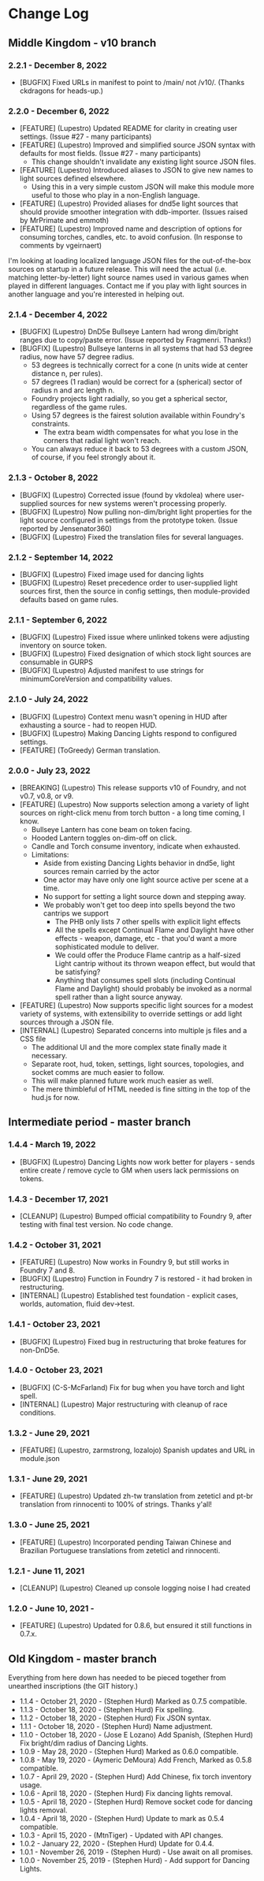 # Change Log

## Middle Kingdom - v10 branch

### 2.2.1 - December 8, 2022
- [BUGFIX] Fixed URLs in manifest to point to /main/ not /v10/. (Thanks ckdragons for heads-up.)

### 2.2.0 - December 6, 2022
- [FEATURE] (Lupestro) Updated README for clarity in creating user settings. (Issue #27 - many participants)
- [FEATURE] (Lupestro) Improved and simplified source JSON syntax with defaults for most fields. (Issue #27 - many participants)
  * This change shouldn't invalidate any existing light source JSON files.
- [FEATURE] (Lupestro) Introduced aliases to JSON to give new names to light sources defined elsewhere.
  * Using this in a very simple custom JSON will make this module more useful to those who play in a non-English language.
- [FEATURE] (Lupestro) Provided aliases for dnd5e light sources that should provide smoother integration with ddb-importer. (Issues raised by MrPrimate and emmoth)
- [FEATURE] (Lupestro) Improved name and description of options for consuming torches, candles, etc. to avoid confusion. (In response to comments by vgeirnaert)

I'm looking at loading localized language JSON files for the out-of-the-box sources on startup in a future release. This will need the actual (i.e. matching letter-by-letter) light source names used in various games when played in different languages. Contact me if you play with light sources in another language and you're interested in helping out.

### 2.1.4 - December 4, 2022
  - [BUGFIX] (Lupestro) DnD5e Bullseye Lantern had wrong dim/bright ranges due to copy/paste error. (Issue reported by Fragmenri. Thanks!)
  - [BUGFIX] (Lupestro) Bullseye lanterns in all systems that had 53 degree radius, now have 57 degree radius.
     * 53 degrees is technically correct for a cone (n units wide at center distance n, per rules).
     * 57 degrees (1 radian) would be correct for a (spherical) sector of radius n and arc length n.
     * Foundry projects light radially, so you get a spherical sector, regardless of the game rules.
     * Using 57 degrees is the fairest solution available within Foundry's constraints.
       * The extra beam width compensates for what you lose in the corners that radial light won't reach.
     * You can always reduce it back to 53 degrees with a custom JSON, of course, if you feel strongly about it.

### 2.1.3 - October 8, 2022
  - [BUGFIX] (Lupestro) Corrected issue (found by vkdolea) where user-supplied sources for new systems weren't processing properly.
  - [BUGFIX] (Lupestro) Now pulling non-dim/bright light properties for the light source configured in settings from the prototype token. (Issue reported by Jensenator360)
  - [BUGFIX] (Lupestro) Fixed the translation files for several languages.

### 2.1.2 - September 14, 2022
  - [BUGFIX] (Lupestro) Fixed image used for dancing lights
  - [BUGFIX] (Lupestro) Reset precedence order to user-supplied light sources first, then the source in config settings, then module-provided defaults based on game rules.

### 2.1.1 - September 6, 2022
  - [BUGFIX] (Lupestro) Fixed issue where unlinked tokens were adjusting inventory on source token.
  - [BUGFIX] (Lupestro) Fixed designation of which stock light sources are consumable in GURPS
  - [BUGFIX] (Lupestro) Adjusted manifest to use strings for minimumCoreVersion and compatibility values.
  
### 2.1.0 - July 24, 2022
  - [BUGFIX] (Lupestro) Context menu wasn't opening in HUD after exhausting a source - had to reopen HUD.
  - [BUGFIX] (Lupestro) Making Dancing Lights respond to configured settings.
  - [FEATURE] (ToGreedy) German translation. 

### 2.0.0 - July 23, 2022
   - [BREAKING] (Lupestro) This release supports v10 of Foundry, and not v0.7, v0.8, or v9.
   - [FEATURE] (Lupestro) Now supports selection among a variety of light sources on right-click menu from torch button - a long time coming, I know.
     * Bullseye Lantern has cone beam on token facing.
     * Hooded Lantern toggles on-dim-off on click.
     * Candle and Torch consume inventory, indicate when exhausted.
     * Limitations:
       * Aside from existing Dancing Lights behavior in dnd5e, light sources remain carried by the actor 
       * One actor may have only one light source active per scene at a time. 
       * No support for setting a light source down and stepping away. 
       * We probably won't get too deep into spells beyond the two cantrips we support  
         - The PHB only lists 7 other spells with explicit light effects
         - All the spells except Continual Flame and Daylight have other effects - weapon, damage, etc - that you'd want a more sophisticated module to deliver.
         - We could offer the Produce Flame cantrip as a half-sized Light cantrip without its thrown weapon effect, but would that be satisfying?
         - Anything that consumes spell slots (including Continual Flame and Daylight) should probably be invoked as a normal spell rather than a light source anyway.
   - [FEATURE] (Lupestro) Now supports specific light sources for a modest variety of systems, with extensibility to override settings or add light sources through a JSON file.
   - [INTERNAL] (Lupestro) Separated concerns into multiple js files and a CSS file
      * The additional UI and the more complex state finally made it necessary.
      * Separate root, hud, token, settings, light sources, topologies, and socket comms are much easier to follow.
      * This will make planned future work much easier as well.
      * The mere thimbleful of HTML needed is fine sitting in the top of the hud.js for now.

## Intermediate period - master branch

### 1.4.4 - March 19, 2022
  - [BUGFIX] (Lupestro) Dancing Lights now work better for players - sends entire create / remove cycle to GM when users lack permissions on tokens.
### 1.4.3 - December 17, 2021
  - [CLEANUP] (Lupestro) Bumped official compatibility to Foundry 9, after testing with final test version. No code change.
### 1.4.2 - October 31, 2021 
  - [FEATURE] (Lupestro) Now works in Foundry 9, but still works in Foundry 7 and 8.
  - [BUGFIX] (Lupestro) Function in Foundry 7 is restored - it had broken in restructuring.
  - [INTERNAL] (Lupestro) Established test foundation - explicit cases, worlds, automation, fluid dev->test. 
### 1.4.1 - October 23, 2021 
  - [BUGFIX] (Lupestro) Fixed bug in restructuring that broke features for non-DnD5e.
### 1.4.0 - October 23, 2021
  - [BUGFIX] (C-S-McFarland) Fix for bug when you have torch and light spell.
  - [INTERNAL] (Lupestro) Major restructuring with cleanup of race conditions.
### 1.3.2 - June 29, 2021 
  - [FEATURE] (Lupestro, zarmstrong, lozalojo) Spanish updates and URL in module.json
### 1.3.1 - June 29, 2021 
  - [FEATURE] (Lupestro) Updated zh-tw translation from zeteticl and pt-br translation from rinnocenti to 100% of strings. Thanks y'all!
### 1.3.0 - June 25, 2021 
  - [FEATURE] (Lupestro) Incorporated pending Taiwan Chinese and Brazilian Portuguese translations from zeteticl and rinnocenti.
### 1.2.1 - June 11, 2021 
  - [CLEANUP] (Lupestro) Cleaned up console logging noise I had created
### 1.2.0 - June 10, 2021 - 
  - [FEATURE] (Lupestro) Updated for 0.8.6, but ensured it still functions in 0.7.x.

## Old Kingdom - master branch

Everything from here down has needed to be pieced together from unearthed inscriptions (the GIT history.)

* 1.1.4 - October 21, 2020 - (Stephen Hurd) Marked as 0.7.5 compatible.
* 1.1.3 - October 18, 2020 - (Stephen Hurd) Fix spelling.
* 1.1.2 - October 18, 2020 - (Stephen Hurd) Fix JSON syntax.
* 1.1.1 - October 18, 2020 - (Stephen Hurd) Name adjustment.
* 1.1.0 - October 18, 2020 - (Jose E Lozano) Add Spanish, 
                             (Stephen Hurd) Fix bright/dim radius of Dancing Lights.
* 1.0.9 - May 28, 2020 - (Stephen Hurd) Marked as 0.6.0 compatible.
* 1.0.8 - May 19, 2020 - (Aymeric DeMoura) Add French, Marked as 0.5.8 compatible.
* 1.0.7 - April 29, 2020 - (Stephen Hurd) Add Chinese, fix torch inventory usage.
* 1.0.6 - April 18, 2020 - (Stephen Hurd) Fix dancing lights removal.
* 1.0.5 - April 18, 2020 - (Stephen Hurd) Remove socket code for dancing lights removal.
* 1.0.4 - April 18, 2020 - (Stephen Hurd) Update to mark as 0.5.4 compatible.
* 1.0.3 - April 15, 2020 - (MtnTiger) - Updated with API changes.
* 1.0.2 - January 22, 2020 - (Stephen Hurd) Update for 0.4.4.
* 1.0.1 - November 26, 2019 - (Stephen Hurd) - Use await on all promises.
* 1.0.0 - November 25, 2019 - (Stephen Hurd) - Add support for Dancing Lights.

